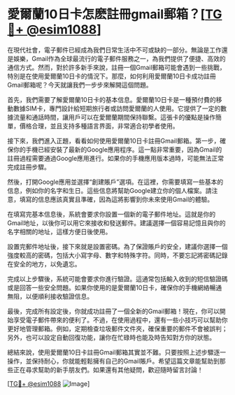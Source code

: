 # 愛爾蘭10日卡怎麽註冊gmail郵箱？[[TG💪+ @esim1088](https://t.me/s/esim1088)]

在現代社會，電子郵件已經成為我們日常生活中不可或缺的一部分。無論是工作還是娛樂，Gmail作為全球最流行的電子郵件服務之一，為我們提供了便捷、高效的通信方式。然而，對於許多新手來說，註冊一個Gmail郵箱可能會遇到一些挑戰，特別是在使用愛爾蘭10日卡的情況下。那麼，如何利用愛爾蘭10日卡成功註冊Gmail郵箱呢？今天就讓我們一步步來解開這個問題。

首先，我們需要了解愛爾蘭10日卡的基本信息。愛爾蘭10日卡是一種預付費的移動數據SIM卡，專門設計給短期旅行者或訪問愛爾蘭的人使用。它提供了一定的數據流量和通話時間，讓用戶可以在愛爾蘭期間保持聯繫。這張卡的優點是操作簡單，價格合理，並且支持多種語言界面，非常適合初學者使用。

接下來，我們進入正題，看看如何使用愛爾蘭10日卡註冊Gmail郵箱。第一步，確保你的手機已經安裝了最新的Google應用程序。這一點非常重要，因為Gmail的註冊過程需要通過Google應用進行。如果你的手機應用版本過時，可能無法正常完成註冊步驟。

然後，打開Google應用並選擇“創建賬戶”選項。在這裡，你需要填寫一些基本的信息，例如你的名字和生日。這些信息將幫助Google建立你的個人檔案。請注意，填寫的信息應該真實且準確，因為這將影響到你未來使用Gmail的體驗。

在填寫完基本信息後，系統會要求你設置一個新的電子郵件地址。這就是你的Gmail地址，以後你可以用它來接收和發送郵件。建議選擇一個容易記憶且與你的名字相關的地址，這樣方便日後使用。

設置完郵件地址後，接下來就是設置密碼。為了保證賬戶的安全，建議你選擇一個強度較高的密碼，包括大小寫字母、數字和特殊字符。同時，不要忘記將密碼記錄在安全的地方，以免遺忘。

完成以上步驟後，系統可能會要求你進行驗證。這通常包括輸入收到的短信驗證碼或是回答一些安全問題。如果你使用的是愛爾蘭10日卡，確保你的手機網絡暢通無阻，以便順利接收驗證信息。

最後，完成所有設定後，你就成功註冊了一個全新的Gmail郵箱！現在，你可以開始享受電子郵件帶來的便利了。不過，在使用過程中，還有一些小技巧可以幫助你更好地管理郵箱。例如，定期檢查垃圾郵件文件夾，確保重要的郵件不會被誤判；另外，也可以設定自動回復功能，讓你在忙碌時也能及時告知對方你的狀態。

總結來說，使用愛爾蘭10日卡註冊Gmail郵箱其實並不難。只要按照上述步驟逐一操作，並保持耐心，你就能輕鬆擁有自己的Gmail賬戶。希望這篇文章能幫助到那些正在尋求幫助的新手朋友們。如果還有其他疑問，歡迎隨時留言討論！

[[TG💪+ @esim1088](https://t.me/s/esim1088) ![Image](https://i.postimg.cc/4NQfJmqS/Snipaste-2025-05-13-00-14-12.png)]